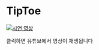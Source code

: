 # TipToe

[![시연 영상](https://img.youtube.com/vi/2JNtFocnfpA/0.jpg)](https://www.youtube.com/watch?v=2JNtFocnfpA)

클릭하면 유튜브에서 영상이 재생됩니다
